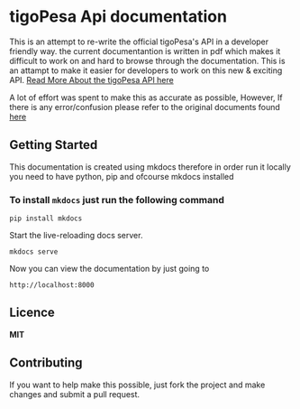 # tigoPesa Api documentation

This is an attempt to re-write the official tigoPesa's API in a developer friendly way.
the current documentantion is written in pdf which makes it difficult to work on and hard to 
browse through the documentation. This is an attampt to make it easier for developers to work on this new & exciting 
API. [Read More About the tigoPesa API here](https://www.tigo.co.tz/tigo-pesa-for-developers)

A lot of effort was spent to make this as accurate as possible, However, If there is any error/confusion please refer to the original documents found [here](https://www.tigo.co.tz/tigo-pesa-for-developers)
## Getting Started  
This documentation is created using mkdocs therefore in order run it locally you need to have python, pip and ofcourse mkdocs installed 

### To install `mkdocs` just run the following command
 `pip install mkdocs` 

Start the live-reloading docs server.

 `mkdocs serve` 

Now you can view the documentation by just going to 

`http://localhost:8000` 

## Licence
**MIT**

## Contributing
If you want to help make this possible, just fork the project and make changes and submit a pull request.


